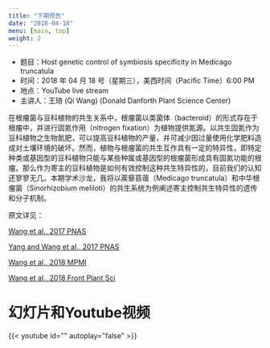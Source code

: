 ```yaml
---
title: "下期预告"
date: "2018-04-18"
menu: [main, top]
weight: 2
---
```


- 题目：Host genetic control of symbiosis specificity in Medicago truncatula
- 时间：2018 年 04 月 18 号（星期三），美西时间（Pacific Time）6:00 PM
- 地点：YouTube live stream
- 主讲人：王琦 (Qi Wang) (Donald Danforth Plant Science Center)

在根瘤菌与豆科植物的共生关系中，根瘤菌以类菌体（bacteroid）的形式存在于根瘤中，并进行固氮作用（nitrogen fixation）为植物提供氮源。以共生固氮作为豆科植物之生物氮肥，可以提高豆科植物的产量，并可减少因过量使用化学肥料造成对土壤环境的破坏。然而，植物与根瘤菌的共生互作具有一定的特异性，即特定种类或基因型的豆科植物只能与某些种属或基因型的根瘤菌形成具有固氮功能的根瘤。那么作为寄主的豆科植物是如何有效控制这种共生特异性的，目前我们的认知还寥寥无几。本期学术沙龙，我将以蒺藜苜蓿（Medicago truncatula）和中华根瘤菌（Sinorhizobium meliloti）的共生系统为例阐述寄主控制共生特异性的遗传和分子机制。

原文详见：

[Wang et al., 2017 PNAS](http://www.pnas.org/content/114/26/6854)

[Yang and Wang et al., 2017 PNAS](http://www.pnas.org/content/114/26/6848)

[Wang et al., 2018 MPMI](https://apsjournals.apsnet.org/doi/abs/10.1094/MPMI-08-17-0207-R)

[Wang et al., 2018 Front Plant Sci](https://www.frontiersin.org/articles/10.3389/fpls.2018.00313/full)

# 幻灯片和Youtube视频

{{< youtube id="" autoplay="false" >}}

